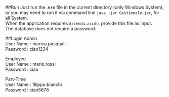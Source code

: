 ##Run
Just run the .exe file in the current directory (only Windows System), or you may need to run it via command line `java -jar Gestionale.jar`, for all System.  
When the application requires `Azienda.accdb`, provide this file as input.  
The database does not require a password.

##Login
Admin  
User Name : marica.pasquali  
Password : ciao1234  

Employee    
User Name : mario.rossi  
Password : ciao  

Part-Time  
User Name : filippo.bianchi  
Password : ciao5678  
